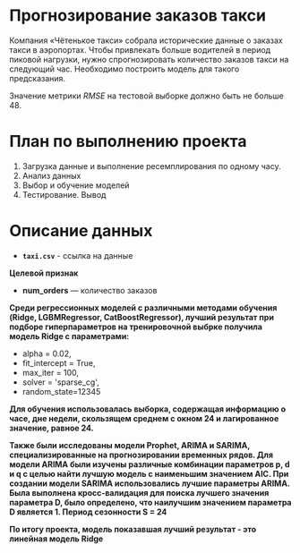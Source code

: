 #  Прогнозирование заказов такси
Компания «Чётенькое такси» собрала исторические данные о заказах такси в аэропортах. Чтобы привлекать больше водителей в период пиковой нагрузки, нужно спрогнозировать количество заказов такси на следующий час. Необходимо построить модель для такого предсказания.

Значение метрики *RMSE* на тестовой выборке должно быть не больше 48.
# План по выполнению проекта
1. Загрузка данные и выполнение ресемплирования по одному часу.
2. Анализ данных
3. Выбор и обучение моделей
4. Тестирование. Вывод

# Описание данных

- **`taxi.csv`** - ссылка на данные

**Целевой признак**

- **num_orders** — количество заказов

**Среди регрессионных моделей с различными методами обучения (Ridge, LGBMRegressor, CatBoostRegressor), лучший результат при подборе гиперпараметров на тренировочной выбрке получила модель Ridge с параметрами:**
- alpha = 0.02,
- fit_intercept = True,
- max_iter = 100,
- solver = 'sparse_cg', 
- random_state=12345

**Для обучения использовалась выборка, содержащая информацию о часе, дне недели, скользящем среднем с окном 24 и лагированное значение, равное 24.**

**Также были исследованы модели Prophet, ARIMA и SARIMA, специализированные на прогнозировании временных рядов. Для модели ARIMA были изучены различные комбинации параметров p, d и q с целью найти лучшую модель с наименьшим значением AIC. При создании модели SARIMA использовались лучшие параметры ARIMA. Была выполнена кросс-валидация для поиска лучшего значения параметра D, было определено, что наилучшим значением параметра D является 1. Период сезонности S = 24**

**По итогу проекта, модель показавшая лучший результат - это линейная модель Ridge**
